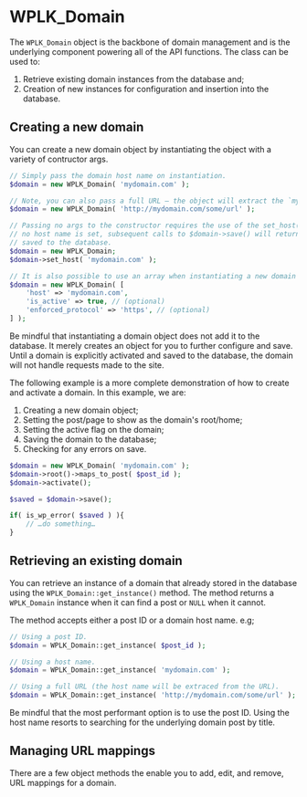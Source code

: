 # WPLK_Domain

The `WPLK_Domain` object is the backbone of domain management and is the underlying component powering all of the API
functions. The class can be used to:

1. Retrieve existing domain instances from the database and;
1. Creation of new instances for configuration and insertion into the database.

## Creating a new domain

You can create a new domain object by instantiating the object with a variety of contructor args.

```php
// Simply pass the domain host name on instantiation.
$domain = new WPLK_Domain( 'mydomain.com' );

// Note, you can also pass a full URL — the object will extract the `mydomain.com` host name in this case.
$domain = new WPLK_Domain( 'http://mydomain.com/some/url' );

// Passing no args to the constructor requires the use of the set_host() method to set the actual domain host name. If
// no host name is set, subsequent calls to $domain->save() will return a WP_Error object and the domain will not be
// saved to the database.
$domain = new WPLK_Domain;
$domain->set_host( 'mydomain.com' );

// It is also possible to use an array when instantiating a new domain object.
$domain = new WPLK_Domain( [
    'host' => 'mydomain.com',
    'is_active' => true, // (optional)
    'enforced_protocol' => 'https', // (optional)
] );
```

Be mindful that instantiating a domain object does not add it to the database. It merely creates an object for you to
further configure and save. Until a domain is explicitly activated and saved to the database, the domain will not handle
requests made to the site.

The following example is a more complete demonstration of how to create and activate a domain. In this example, we are:

1. Creating a new domain object;
1. Setting the post/page to show as the domain's root/home;
1. Setting the active flag on the domain;
1. Saving the domain to the database;
1. Checking for any errors on save.

```php
$domain = new WPLK_Domain( 'mydomain.com' );
$domain->root()->maps_to_post( $post_id );
$domain->activate();

$saved = $domain->save();

if( is_wp_error( $saved ) ){
    // …do something…
}
```

## Retrieving an existing domain

You can retrieve an instance of a domain that already stored in the database using the `WPLK_Domain::get_instance()`
method. The method returns a `WPLK_Domain` instance when it can find a post or `NULL` when it cannot.

The method accepts either a post ID or a domain host name. e.g;

```php
// Using a post ID.
$domain = WPLK_Domain::get_instance( $post_id );

// Using a host name.
$domain = WPLK_Domain::get_instance( 'mydomain.com' );

// Using a full URL (the host name will be extraced from the URL).
$domain = WPLK_Domain::get_instance( 'http://mydomain.com/some/url' );
```

Be mindful that the most performant option is to use the post ID. Using the host name resorts to searching for the
underlying domain post by title.

## Managing URL mappings

There are a few object methods the enable you to add, edit, and remove, URL mappings for a domain.